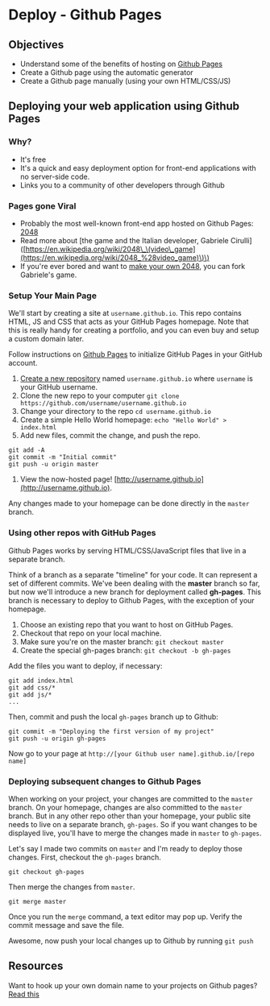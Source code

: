 # Deploy - Github Pages

## Objectives

* Understand some of the benefits of hosting on [Github Pages](https://pages.github.com/)
* Create a Github page using the automatic generator
* Create a Github page manually \(using your own HTML/CSS/JS\)

## Deploying your web application using Github Pages

### Why?

* It's free
* It's a quick and easy deployment option for front-end applications with no server-side code.
* Links you to a community of other developers through Github

### Pages gone Viral

* Probably the most well-known front-end app hosted on Github Pages: [2048](http://gabrielecirulli.github.io/2048/)
* Read more about \[the game and the Italian developer, Gabriele Cirulli\]\([https://en.wikipedia.org/wiki/2048\_\(video\_game](https://en.wikipedia.org/wiki/2048_%28video_game)\)\)
* If you're ever bored and want to [make your own 2048](http://2048.directory/), you can fork Gabriele's game.

### Setup Your Main Page

We'll start by creating a site at `username.github.io`. This repo contains HTML, JS and CSS that acts as your GitHub Pages homepage. Note that this is really handy for creating a portfolio, and you can even buy and setup a custom domain later.

Follow instructions on [Github Pages](https://pages.github.com/) to initialize GitHub Pages in your GitHub account.

1. [Create a new repository](https://github.com/new) named `username.github.io` where `username` is your GitHub username.
2. Clone the new repo to your computer `git clone https://github.com/username/username.github.io`
3. Change your directory to the repo `cd username.github.io`
4. Create a simple Hello World homepage: `echo "Hello World" > index.html`
5. Add new files, commit the change, and push the repo.

```text
git add -A
git commit -m "Initial commit"
git push -u origin master
```

1. View the now-hosted page! [http://username.github.io](http://username.github.io).

Any changes made to your homepage can be done directly in the `master` branch.

### Using other repos with GitHub Pages

Github Pages works by serving HTML/CSS/JavaScript files that live in a separate branch.

Think of a branch as a separate "timeline" for your code. It can represent a set of different commits. We've been dealing with the **master** branch so far, but now we'll introduce a new branch for deployment called **gh-pages**. This branch is necessary to deploy to Github Pages, with the exception of your homepage.

1. Choose an existing repo that you want to host on GitHub Pages.
2. Checkout that repo on your local machine.
3. Make sure you're on the master branch: `git checkout master`
4. Create the special gh-pages branch: `git checkout -b gh-pages`

Add the files you want to deploy, if necessary:

```text
git add index.html
git add css/*
git add js/*
...
```

Then, commit and push the local `gh-pages` branch up to Github:

```text
git commit -m "Deploying the first version of my project"
git push -u origin gh-pages
```

Now go to your page at `http://[your Github user name].github.io/[repo name]`

### Deploying subsequent changes to Github Pages

When working on your project, your changes are committed to the `master` branch. On your homepage, changes are also committed to the `master` branch. But in any other repo other than your homepage, your public site needs to live on a separate branch, `gh-pages`. So if you want changes to be displayed live, you'll have to merge the changes made in `master` to `gh-pages`.

Let's say I made two commits on `master` and I'm ready to deploy those changes. First, checkout the `gh-pages` branch.

```text
git checkout gh-pages
```

Then merge the changes from `master`.

```text
git merge master
```

Once you run the `merge` command, a text editor may pop up. Verify the commit message and save the file.

Awesome, now push your local changes up to Github by running `git push`

## Resources

Want to hook up your own domain name to your projects on Github pages? [Read this](https://help.github.com/articles/using-a-custom-domain-with-github-pages/)

